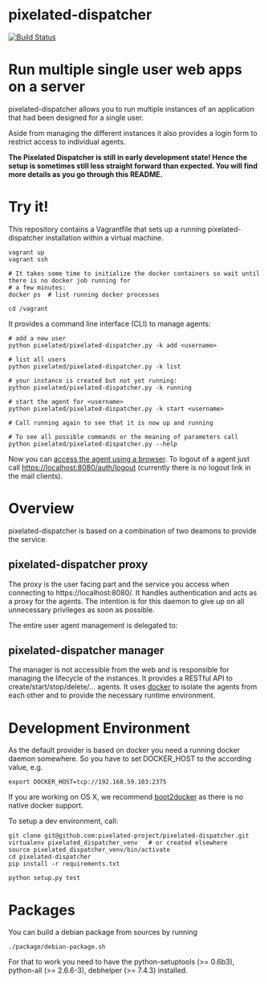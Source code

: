 pixelated-dispatcher
====================

[![Build Status](https://travis-ci.org/pixelated-project/pixelated-dispatcher.svg?branch=master)](https://travis-ci.org/pixelated-project/pixelated-dispatcher)

# Run multiple single user web apps on a server

pixelated-dispatcher allows you to run multiple instances of an application that had been designed for a single user.

Aside from managing the different instances it also provides a login form to restrict access to individual agents.


**The Pixelated Dispatcher is still in early development state! Hence the setup is sometimes still less straight forward than expected. You will find more details as you go through this README.**

# Try it!

This repository contains a Vagrantfile that sets up a running pixelated-dispatcher installation within a virtual machine.

    vagrant up
    vagrant ssh
    
    # It takes some time to initialize the docker containers so wait until there is no docker job running for
    # a few minutes:
    docker ps  # list running docker processes
    
    cd /vagrant
    
It provides a command line interface (CLI) to manage agents:

    # add a new user
    python pixelated/pixelated-dispatcher.py -k add <username>

    # list all users
    python pixelated/pixelated-dispatcher.py -k list
    
    # your instance is created but not yet running:
    python pixelated/pixelated-dispatcher.py -k running
    
    # start the agent for <username>
    python pixelated/pixelated-dispatcher.py -k start <username>
    
    # Call running again to see that it is now up and running
    
    # To see all possible commands or the meaning of parameters call
    python pixelated/pixelated-dispatcher.py --help

Now you can [access the agent using a browser](https://localhost:8080/). To logout of a agent just call
[https://localhost:8080/auth/logout](https://localhost:8080/auth/logout) (currently there is no logout link
in the mail clients).
    
# Overview

pixelated-dispatcher is based on a combination of two deamons to provide the service.

## pixelated-dispatcher proxy

The proxy is the user facing part and the service you access when connecting to https://localhost:8080/.
It handles authentication and acts as a proxy for the agents. The intention is for this daemon to give up on
all unnecessary privileges as soon as possible. 

The entire user agent management is delegated to:

## pixelated-dispatcher manager

The manager is not accessible from the web and is responsible for managing the lifecycle of the instances.
It provides a RESTful API to create/start/stop/delete/... agents. It uses [docker](https://github.com/dotcloud/docker)
to isolate the agents from each other and to provide the necessary runtime environment.

# Development Environment

As the default provider is based on docker you need a running docker daemon somewhere. So you have to set
DOCKER_HOST to the according value, e.g.

    export DOCKER_HOST=tcp://192.168.59.103:2375
    
If you are working on OS X, we recommend [boot2docker](http://boot2docker.io/) as there is no native docker support.

To setup a dev environment, call:

    git clone git@github.com:pixelated-project/pixelated-dispatcher.git
    virtualenv pixelated_dispatcher_venv   # or created elsewhere
    source pixelated_dispatcher_venv/bin/activate
    cd pixelated-dispatcher
    pip install -r requirements.txt
    
    python setup.py test

# Packages

You can build a debian package from sources by running

	./package/debian-package.sh

For that to work you need to have the python-setuptools (>= 0.6b3), python-all (>= 2.6.6-3), debhelper (>= 7.4.3) installed.

